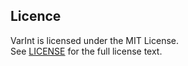 ## Licence

VarInt is licensed under the MIT License.  
See [LICENSE](LICENSE) for the full license text.
